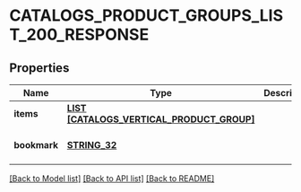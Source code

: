 # CATALOGS_PRODUCT_GROUPS_LIST_200_RESPONSE

## Properties
Name | Type | Description | Notes
------------ | ------------- | ------------- | -------------
**items** | [**LIST [CATALOGS_VERTICAL_PRODUCT_GROUP]**](CatalogsVerticalProductGroup.md) |  | [default to null]
**bookmark** | [**STRING_32**](STRING_32.md) |  | [optional] [default to null]

[[Back to Model list]](../README.md#documentation-for-models) [[Back to API list]](../README.md#documentation-for-api-endpoints) [[Back to README]](../README.md)


